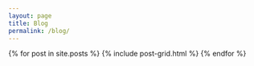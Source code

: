 ```yaml
---
layout: page
title: Blog
permalink: /blog/
---
```


<!---
# <ul>
# {% for post in site.posts %}
#  <li>
#    <a href="{{ post.url }}">
#      <h2>{{ post.title }}</h2>
#    </a>
#  </li>
# {% endfor %}
# </ul>
--->

{% for post in site.posts %}
  {% include post-grid.html %}
{% endfor %}
